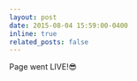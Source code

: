 ```yaml
---
layout: post
date: 2015-08-04 15:59:00-0400
inline: true
related_posts: false
---
```


Page went LIVE!😎
